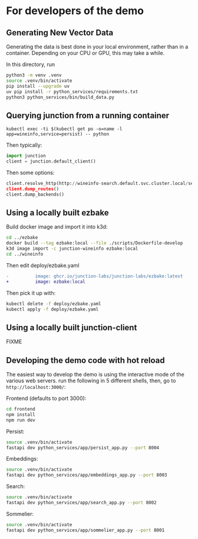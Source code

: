 # For developers of the demo

## Generating New Vector Data

Generating the data is best done in your local environment, rather than in a
container. Depending on your CPU or GPU, this may take a while.

In this directory, run

```bash
python3 -m venv .venv
source .venv/bin/activate
pip install --upgrade uv
uv pip install -r python_services/requirements.txt
python3 python_services/bin/build_data.py
```

## Querying junction from a running container

```
kubectl exec -ti $(kubectl get po -o=name -l app=wineinfo,service=persist) -- python
```

Then typically:

```python
import junction
client = junction.default_client()
```

Then some options:

```python
client.resolve_http(http://wineinfo-search.default.svc.cluster.local/search/?foo=bar")
client.dump_routes()
client.dump_backends()
```

## Using a locally built ezbake

Build docker image and import it into k3d:

```bash
cd ../ezbake
docker build --tag ezbake:local --file ./scripts/Dockerfile-develop
k3d image import -c junction-wineinfo ezbake:local
cd ../wineinfo
```

Then edit deploy/ezbake.yaml

```diff
-          image: ghcr.io/junction-labs/junction-labs/ezbake:latest
+          image: ezbake:local
```

Then pick it up with:

```bash
kubectl delete -f deploy/ezbake.yaml
kubectl apply -f deploy/ezbake.yaml
```

## Using a locally built junction-client

FIXME

## Developing the demo code with hot reload

The easiest way to develop the demo is using the interactive mode of the various
web servers. run the following in 5 different shells, then, go to
`http://localhost:3000/`:

Frontend (defaults to port 3000):

```bash
cd frontend
npm install
npm run dev
```

Persist:

```bash
source .venv/bin/activate
fastapi dev python_services/app/persist_app.py --port 8004
```

Embeddings:

```bash
source .venv/bin/activate
fastapi dev python_services/app/embeddings_app.py --port 8003
```

Search:

```bash
source .venv/bin/activate
fastapi dev python_services/app/search_app.py --port 8002
```

Sommelier:

```bash
source .venv/bin/activate
fastapi dev python_services/app/sommelier_app.py --port 8001
```
